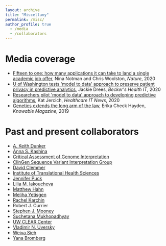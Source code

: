 ```yaml
---
layout: archive
title: "Miscellany"
permalink: /misc/
author_profile: true
  - /media
  - /collaborators
---
```


Media coverage
======
* [Fifteen to one: how many applications it can take to land a single academic job offer](https://www.nature.com/articles/d41586-020-02224-5), Nina Notman and Chris Woolston, *Nature*, 2020
* [U of Washington tests 'model to data' approach to preserve patient privacy in predictive analytics](https://www.beckershospitalreview.com/ehrs/u-of-washington-tests-model-to-data-approach-to-preserve-patient-privacy-in-predictive-analytics.html), Jackie Drees, *Becker's Health IT*, 2020
* [Researchers pilot 'model to data' approach to developing predictive algorithms](https://www.healthcareitnews.com/news/researchers-pilot-model-data-approach-developing-predictive-algorithms), Kat Jercich, *Healthcare IT News*, 2020
* [Genetics extends the long arm of the law](https://www.knowablemagazine.org/article/technology/2019/genetics-extends-long-arm-law), Erika Check Hayden, *Knowable Magazine*, 2019

Past and present collaborators
======
* [A. Keith Dunker](https://medicine.iu.edu/faculty/15692/dunker-a)
* [Anna S. Kashina](https://www.vet.upenn.edu/people/faculty-clinician-search/ANNAKASHINA)
* [Critical Assessment of Genome Interpretation](https://genomeinterpretation.org/)
* [ClinGen Sequence Variant Interpretation Group](https://clinicalgenome.org/working-groups/sequence-variant-interpretation/)
* [David Clemmer](https://clemmer.lab.indiana.edu/)
* [Institute of Translational Health Sciences](https://www.iths.org/)
* [Jennifer Puck](https://profiles.ucsf.edu/jennifer.puck)
* [Lilia M. Iakoucheva](http://iakouchevalab.ucsd.edu/index.html)
* [Matthew Hahn](https://hahnlab.sitehost.iu.edu/)
* [Meliha Yetisgen](https://faculty.washington.edu/melihay/)
* [Rachel Karchin](https://karchinlab.org/)
* Robert J. Currier
* [Stephen J. Mooney](https://epi.washington.edu/faculty/mooney-steve-j)
* [Suchetana Mukhopadhyay](https://tulilab.com/)
* [UW CLEAR Center](https://theclearcenter.org/)
* [Vladimir N. Uversky](https://health.usf.edu/medicine/molecularmedicine/faculty/2838234/Uversky)
* [Weiva Sieh](https://www.mountsinai.org/profiles/weiva-sieh)
* [Yana Bromberg](https://bromberglab.org/)
